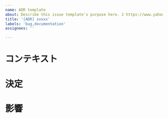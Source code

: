 ```yaml
---
name: ADR template
about: Describe this issue template's purpose here. 2 https://www.yahoo.co.jp/
title: '[ADR] xxxxx'
labels: 'bug,documentation'
assignees: ''

---
```

# コンテキスト
<!--
どのような状況でこの仕様を決めようとしているのか、を書くためのセクション。
設計を提案するメンバーは具体的な状況や背景を述べた上で、代替案を含めて説明する。
-->

# 決定
<!--
決定する仕様をその理由とともに説明するセクション。決定した仕様よりも、なぜその仕様にしたかの理由を重点的に書くこと。
ほとんどの開発者は画面やコードを見れば、どんな仕様なのかを理解することはできるが、なぜその仕様になっているのかは画面やコードからは読み取れないことが多い。
決定のセクションでは、この理由に重心を置いて記述する。
-->

# 影響
<!--
決定する仕様に対して、全体的にどんな影響があるのかを書くためのセクション。
影響を明らかにすることで、決定する仕様で得られるメリットが、全体への影響よりも上回っていることをここで見極める。
-->
